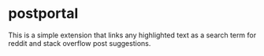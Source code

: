 # postportal
This is a simple extension that links any highlighted text as a search term for reddit and stack overflow post suggestions.

